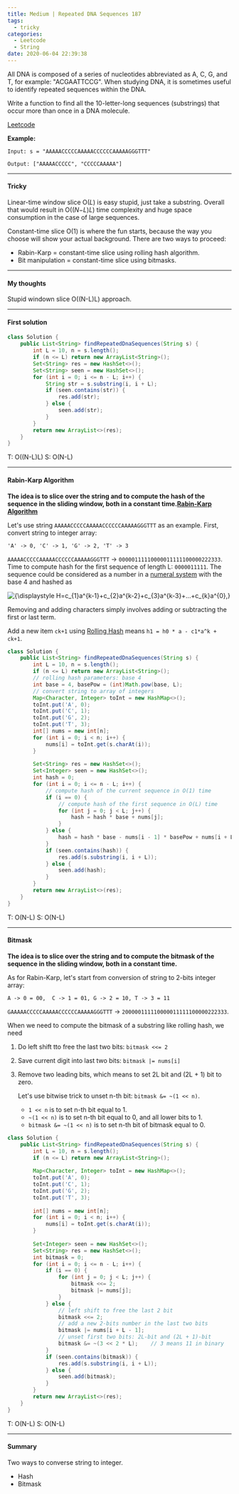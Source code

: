 ```yaml
---
title: Medium | Repeated DNA Sequences 187
tags:
  - tricky
categories:
  - Leetcode
  - String
date: 2020-06-04 22:39:38
---
```


All DNA is composed of a series of nucleotides abbreviated as A, C, G, and T, for example: "ACGAATTCCG". When studying DNA, it is sometimes useful to identify repeated sequences within the DNA.

Write a function to find all the 10-letter-long sequences (substrings) that occur more than once in a DNA molecule.

[Leetcode](https://leetcode.com/problems/repeated-dna-sequences/)

<!--more-->

**Example:**

```
Input: s = "AAAAACCCCCAAAAACCCCCCAAAAAGGGTTT"

Output: ["AAAAACCCCC", "CCCCCAAAAA"]
```

---

#### Tricky 

Linear-time window slice O(*L*) is easy stupid, just take a substring. Overall that would result in O((*N*−*L*)*L*) time complexity and huge space consumption in the case of large sequences.

Constant-time slice O(1) is where the fun starts, because the way you choose will show your actual background. There are two ways to proceed:

- Rabin-Karp = constant-time slice using rolling hash algorithm.
- Bit manipulation = constant-time slice using bitmasks.

---

#### My thoughts 

Stupid windown slice O((N-L)L) approach.

---

#### First solution 

```java
class Solution {
    public List<String> findRepeatedDnaSequences(String s) {
        int L = 10, n = s.length();
        if (n <= L) return new ArrayList<String>();
        Set<String> res = new HashSet<>();
        Set<String> seen = new HashSet<>();
        for (int i = 0; i <= n - L; i++) {
            String str = s.substring(i, i + L);
            if (seen.contains(str)) {
                res.add(str);
            } else {
                seen.add(str);
            }
        }
        return new ArrayList<>(res);
    }
}
```

T: O((N-L)L)		S: O(N-L)

---

#### Rabin-Karp Algorithm

**The idea is to slice over the string and to compute the hash of the sequence in the sliding window, both in a constant time.[Rabin-Karp Algorithm]([https://en.wikipedia.org/wiki/Rabin%E2%80%93Karp_algorithm](https://en.wikipedia.org/wiki/Rabin–Karp_algorithm))**

Let's use string `AAAAACCCCCAAAAACCCCCCAAAAAGGGTTT` as an example. First, convert string to integer array:

 `'A' -> 0, 'C' -> 1, 'G' -> 2, 'T' -> 3`

`AAAAACCCCCAAAAACCCCCCAAAAAGGGTTT` -> `00000111110000011111100000222333`. Time to compute hash for the first sequence of length L: `0000011111`. The sequence could be considered as a number in a [numeral system](https://en.wikipedia.org/wiki/Numeral_system) with the base 4 and hashed as

![{\displaystyle H=c_{1}a^{k-1}+c_{2}a^{k-2}+c_{3}a^{k-3}+...+c_{k}a^{0},}](https://wikimedia.org/api/rest_v1/media/math/render/svg/1a0d49f64002250b24941225db5208363ad10a66)

Removing and adding characters simply involves adding or subtracting the first or last term.

Add a new item `ck+1` using [Rolling Hash](https://en.wikipedia.org/wiki/Rolling_hash) means `h1 = h0 * a - c1*a^k + ck+1`.

```java
class Solution {
    public List<String> findRepeatedDnaSequences(String s) {
        int L = 10, n = s.length();
        if (n <= L) return new ArrayList<String>();
        // rolling hash parameters: base 4
        int base = 4, basePow = (int)Math.pow(base, L);
        // convert string to array of integers
        Map<Character, Integer> toInt = new HashMap<>();
        toInt.put('A', 0);
        toInt.put('C', 1);
        toInt.put('G', 2);
        toInt.put('T', 3);
        int[] nums = new int[n];
        for (int i = 0; i < n; i++) {
            nums[i] = toInt.get(s.charAt(i));
        }
        
        Set<String> res = new HashSet<>();
        Set<Integer> seen = new HashSet<>();
        int hash = 0;
        for (int i = 0; i <= n - L; i++) {
            // compute hash of the current sequence in O(1) time
            if (i == 0) {
                // compute hash of the first sequence in O(L) time
                for (int j = 0; j < L; j++) {
                    hash = hash * base + nums[j];
                }
            } else {
                hash = hash * base - nums[i - 1] * basePow + nums[i + L - 1];
            }
            if (seen.contains(hash)) {
                res.add(s.substring(i, i + L));
            } else {
                seen.add(hash);
            }
        }
        return new ArrayList<>(res);
    }
}
```

T: O(N-L)		S: O(N-L)

---

#### Bitmask  

**The idea is to slice over the string and to compute the bitmask of the sequence in the sliding window, both in a constant time.**

As for Rabin-Karp, let's start from conversion of string to 2-bits integer array:

`A -> 0 = 00,  C -> 1 = 01, G -> 2 = 10, T -> 3 = 11`

`GAAAAACCCCCAAAAACCCCCCAAAAAGGGTTT` -> `200000111110000011111100000222333`.

When we need to compute the bitmask of a substring like rolling hash, we need

1. Do left shift tto free the last two bits: `bitmask <<= 2`

2. Save current digit into last two bits: `bitmask |= nums[i]`

3. Remove two leading bits, which means to set 2L bit and (2L + 1) bit to zero.

   Let's use bitwise trick to unset n-th bit: `bitmask &= ~(1 << n)`.

   * `1 << n` is to set n-th bit equal to 1.
   * `~(1 << n)` is to set n-th bit equal to 0, and all lower bits to 1.
   * `bitmask &= ~(1 << n)` is to set n-th bit of bitmask equal to 0.

```java
class Solution {
    public List<String> findRepeatedDnaSequences(String s) {
        int L = 10, n = s.length();
        if (n <= L) return new ArrayList<String>();
        
        Map<Character, Integer> toInt = new HashMap<>();
        toInt.put('A', 0);
        toInt.put('C', 1);
        toInt.put('G', 2);
        toInt.put('T', 3);
        
        int[] nums = new int[n];
        for (int i = 0; i < n; i++) {
            nums[i] = toInt.get(s.charAt(i));
        }
        
        Set<Integer> seen = new HashSet<>();
        Set<String> res = new HashSet<>();
        int bitmask = 0;
        for (int i = 0; i <= n - L; i++) {
            if (i == 0) {
                for (int j = 0; j < L; j++) {
                    bitmask <<= 2;
                    bitmask |= nums[j];
                }
            } else {
                // left shift to free the last 2 bit
                bitmask <<= 2;
                // add a new 2-bits number in the last two bits
                bitmask |= nums[i + L - 1];
                // unset first two bits: 2L-bit and (2L + 1)-bit
                bitmask &= ~(3 << 2 * L);    // 3 means 11 in binary
            }
            if (seen.contains(bitmask)) {
                res.add(s.substring(i, i + L));
            } else {
                seen.add(bitmask);
            }
        }
        return new ArrayList<>(res);
    }
}
```

T: O(N-L)		S: O(N-L)

---

#### Summary 

Two ways to converse string to integer.

* Hash
* Bitmask